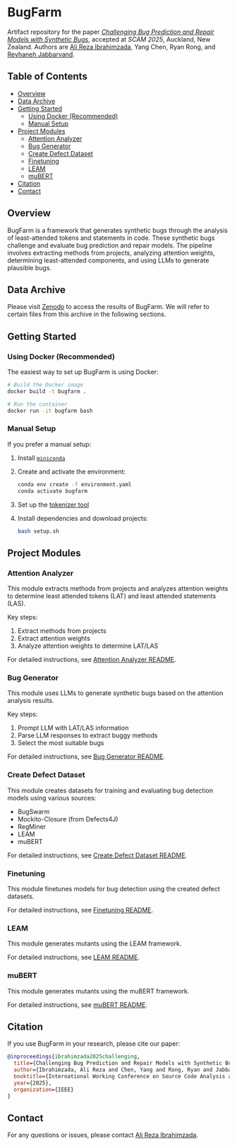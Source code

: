# BugFarm

[ali]: https://alirezai.cs.illinois.edu/
[reyhaneh]: https://reyhaneh.cs.illinois.edu/index.htm
[paper]: https://arxiv.org/abs/2310.02407

Artifact repository for the paper [_Challenging Bug Prediction and Repair Models with
Synthetic Bugs_][paper], accepted at _SCAM 2025_, Auckland, New Zealand.
Authors are [Ali Reza Ibrahimzada][ali], Yang Chen, Ryan Rong, and [Reyhaneh Jabbarvand][reyhaneh].

## Table of Contents
- [Overview](#overview)
- [Data Archive](#data-archive)
- [Getting Started](#getting-started)
  - [Using Docker (Recommended)](#using-docker-recommended)
  - [Manual Setup](#manual-setup)
- [Project Modules](#project-modules)
  - [Attention Analyzer](#attention-analyzer)
  - [Bug Generator](#bug-generator)
  - [Create Defect Dataset](#create-defect-dataset)
  - [Finetuning](#finetuning)
  - [LEAM](#leam)
  - [muBERT](#mubert)
- [Citation](#citation)
- [Contact](#contact)

## Overview

BugFarm is a framework that generates synthetic bugs through the analysis of least-attended tokens and statements in code. These synthetic bugs challenge and evaluate bug prediction and repair models. The pipeline involves extracting methods from projects, analyzing attention weights, determining least-attended components, and using LLMs to generate plausible bugs.

## Data Archive

Please visit [Zenodo](https://doi.org/10.5281/zenodo.13886318) to access the results of BugFarm. We will refer to certain files from this archive in the following sections.

## Getting Started

### Using Docker (Recommended)

The easiest way to set up BugFarm is using Docker:

```bash
# Build the Docker image
docker build -t bugfarm .

# Run the container
docker run -it bugfarm bash
```

### Manual Setup

If you prefer a manual setup:

1. Install [`miniconda`](https://www.anaconda.com/docs/getting-started/miniconda/install)

2. Create and activate the environment:

   ```bash
   conda env create -f environment.yaml
   conda activate bugfarm
   ```

3. Set up the [tokenizer tool](https://github.com/devreplay/source-code-tokenizer)

4. Install dependencies and download projects:

   ```bash
   bash setup.sh
   ```

## Project Modules

### Attention Analyzer

This module extracts methods from projects and analyzes attention weights to determine least attended tokens (LAT) and least attended statements (LAS).

Key steps:
1. Extract methods from projects
2. Extract attention weights
3. Analyze attention weights to determine LAT/LAS

For detailed instructions, see [Attention Analyzer README](src/attention_analyzer/README.md).

### Bug Generator

This module uses LLMs to generate synthetic bugs based on the attention analysis results.

Key steps:
1. Prompt LLM with LAT/LAS information
2. Parse LLM responses to extract buggy methods
3. Select the most suitable bugs

For detailed instructions, see [Bug Generator README](src/bug_generator/README.md).

### Create Defect Dataset

This module creates datasets for training and evaluating bug detection models using various sources:

- BugSwarm
- Mockito-Closure (from Defects4J)
- RegMiner
- LEAM
- muBERT

For detailed instructions, see [Create Defect Dataset README](src/create_defect_dataset/README.md).

### Finetuning

This module finetunes models for bug detection using the created defect datasets.

For detailed instructions, see [Finetuning README](src/finetuning/README.md).

### LEAM

This module generates mutants using the LEAM framework.

For detailed instructions, see [LEAM README](src/leam/README.md).

### muBERT

This module generates mutants using the muBERT framework.

For detailed instructions, see [muBERT README](src/mubert/README.md).

## Citation

If you use BugFarm in your research, please cite our paper:

```bibtex
@inproceedings{ibrahimzada2025challenging,
  title={Challenging Bug Prediction and Repair Models with Synthetic Bugs},
  author={Ibrahimzada, Ali Reza and Chen, Yang and Rong, Ryan and Jabbarvand, Reyhaneh},
  booktitle={International Working Conference on Source Code Analysis and Manipulation (SCAM)},
  year={2025},
  organization={IEEE}
}
```

## Contact

For any questions or issues, please contact [Ali Reza Ibrahimzada](https://alirezai.cs.illinois.edu/).
